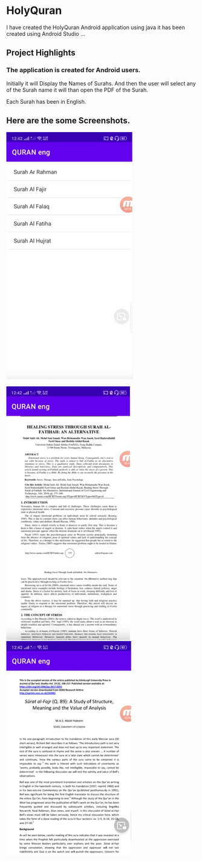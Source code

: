 # HolyQuran
I have created the HolyQuran Android application using java it has been created using Android Studio ...


## Project Highlights

### The application is created for Android users.

Initially it will Display the Names of  Surahs. And then the user will select any of the Surah name it will than open the PDF of the Surah.

Each Surah has been in English. 

## Here are the some Screenshots.


![Quran1](https://github.com/kashiiitech/Android_app/blob/725cbef2b41baa06d3559fd1dce5e1e8b8accc2f/Outputs/quran1.png)

![Quran2](https://github.com/kashiiitech/Android_app/blob/725cbef2b41baa06d3559fd1dce5e1e8b8accc2f/Outputs/quran2.png)
![Quran3](https://github.com/kashiiitech/Android_app/blob/725cbef2b41baa06d3559fd1dce5e1e8b8accc2f/Outputs/quran3.png)
